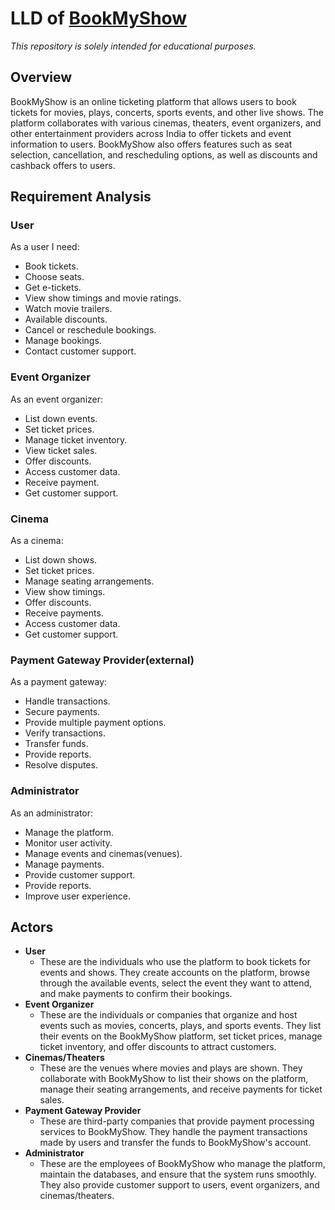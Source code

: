 # LLD of [BookMyShow](https://in.bookmyshow.com/)
*This repository is solely intended for educational purposes.* 


## Overview
BookMyShow is an online ticketing platform that allows users to book tickets for movies, plays, concerts, sports events, and other live shows. The platform collaborates with various cinemas, theaters, event organizers, and other entertainment providers across India to offer tickets and event information to users. BookMyShow also offers features such as seat selection, cancellation, and rescheduling options, as well as discounts and cashback offers to users.

## Requirement Analysis

### User
As a user I need:
- Book tickets.
- Choose seats.
- Get e-tickets.
- View show timings and movie ratings.
- Watch movie trailers.
- Available discounts.
- Cancel or reschedule bookings.
- Manage bookings.
- Contact customer support.

### Event Organizer
As an event organizer:
 - List down events.
 - Set ticket prices.
 - Manage ticket inventory.
 - View ticket sales.
 - Offer discounts.
 - Access customer data.
 - Receive payment.
 - Get customer support.

### Cinema
As a cinema:
 - List down shows.
 - Set ticket prices.
 - Manage seating arrangements.
 - View show timings.
 - Offer discounts.
 - Receive payments.
 - Access customer data.
 - Get customer support.
 
### Payment Gateway Provider(external) 
As a payment gateway:
 - Handle transactions.
 - Secure payments.
 - Provide multiple payment options.
 - Verify transactions.
 - Transfer funds.
 - Provide reports.
 - Resolve disputes.
 
 ### Administrator
 As an administrator:
 - Manage the platform.
 - Monitor user activity.
 - Manage events and cinemas(venues).
 - Manage payments.
 - Provide customer support.
 - Provide reports.
 - Improve user experience.

## Actors
- **User**
  - These are the individuals who use the platform to book tickets for events and shows. They create accounts on the platform, browse through the available events, select the event they want to attend, and make payments to confirm their bookings. 
- **Event Organizer**
  - These are the individuals or companies that organize and host events such as movies, concerts, plays, and sports events. They list their events on the BookMyShow platform, set ticket prices, manage ticket inventory, and offer discounts to attract customers.
- **Cinemas/Theaters**
  - These are the venues where movies and plays are shown. They collaborate with BookMyShow to list their shows on the platform, manage their seating arrangements, and receive payments for ticket sales.
- **Payment Gateway Provider**
  - These are third-party companies that provide payment processing services to BookMyShow. They handle the payment transactions made by users and transfer the funds to BookMyShow's account.
- **Administrator**
  - These are the employees of BookMyShow who manage the platform, maintain the databases, and ensure that the system runs smoothly. They also provide customer support to users, event organizers, and cinemas/theaters.
